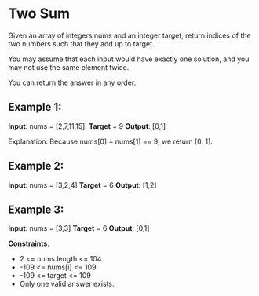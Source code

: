 # Two Sum

Given an array of integers nums and an integer target, return indices of the two numbers such that they add up to target.

You may assume that each input would have exactly one solution, and you may not use the same element twice.

You can return the answer in any order.

## Example 1:

**Input**: nums = [2,7,11,15], 
**Target** = 9
**Output**: [0,1]

Explanation: Because nums[0] + nums[1] == 9, we return [0, 1].

## Example 2:

**Input**: nums = [3,2,4] 
**Target** = 6
**Output**: [1,2]

## Example 3:

**Input**: nums = [3,3] 
**Target** = 6
**Output**: [0,1]

**Constraints**:
- 2 <= nums.length <= 104
- -109 <= nums[i] <= 109
- -109 <= target <= 109
- Only one valid answer exists.
